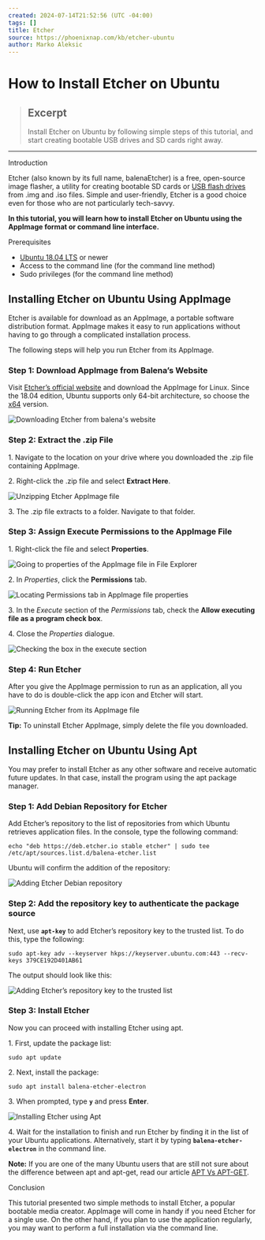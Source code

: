 ```yaml
---
created: 2024-07-14T21:52:56 (UTC -04:00)
tags: []
title: Etcher
source: https://phoenixnap.com/kb/etcher-ubuntu
author: Marko Aleksic
---
```


# How to Install Etcher on Ubuntu

> ## Excerpt
> Install Etcher on Ubuntu by following simple steps of this tutorial, and start creating bootable USB drives and SD cards right away.

---
Introduction

Etcher (also known by its full name, balenaEtcher) is a free, open-source image flasher, a utility for creating bootable SD cards or [USB flash drives](https://phoenixnap.com/glossary/what-is-a-usb) from .img and .iso files. Simple and user-friendly, Etcher is a good choice even for those who are not particularly tech-savvy.

**In this tutorial, you will learn how to install Etcher on Ubuntu using the AppImage format or command line interface.**



Prerequisites

-   [Ubuntu 18.04 LTS](https://phoenixnap.com/kb/how-to-install-ubuntu-18-04) or newer
-   Access to the command line (for the command line method)
-   Sudo privileges (for the command line method)

## Installing Etcher on Ubuntu Using AppImage

Etcher is available for download as an AppImage, a portable software distribution format. AppImage makes it easy to run applications without having to go through a complicated installation process.

The following steps will help you run Etcher from its AppImage.

### Step 1: Download AppImage from Balena’s Website

Visit [Etcher’s official website](https://www.balena.io/etcher/) and download the AppImage for Linux. Since the 18.04 edition, Ubuntu supports only 64-bit architecture, so choose the [x64](https://phoenixnap.com/glossary/what-is-x64) version.

![Downloading Etcher from balena's website](https://phoenixnap.com/kb/wp-content/uploads/2021/04/website-balena-etcher-download-page-1.png)

### Step 2: Extract the .zip File

1\. Navigate to the location on your drive where you downloaded the .zip file containing AppImage.

2\. Right-click the .zip file and select **Extract Here**.

![Unzipping Etcher AppImage file](https://phoenixnap.com/kb/wp-content/uploads/2021/04/file-manager-unzip-file-1.png)

3\. The .zip file extracts to a folder. Navigate to that folder.

### Step 3: Assign Execute Permissions to the AppImage File

1\. Right-click the file and select **Properties**.

![Going to properties of the AppImage file in File Explorer](https://phoenixnap.com/kb/wp-content/uploads/2021/04/file-manager-right-click-menu-properties-1.png)

2\. In _Properties_, click the **Permissions** tab.

![Locating Permissions tab in AppImage file properties](https://phoenixnap.com/kb/wp-content/uploads/2021/04/file-manager-properties-1.png)

3\. In the _Execute_ section of the _Permissions_ tab, check the **Allow executing file as a program check box**.

4\. Close the _Properties_ dialogue.

![Checking the box in the execute section](https://phoenixnap.com/kb/wp-content/uploads/2021/04/file-manager-properties-permissions.png)

### Step 4: Run Etcher

After you give the AppImage permission to run as an application, all you have to do is double-click the app icon and Etcher will start.

![Running Etcher from its AppImage file](https://phoenixnap.com/kb/wp-content/uploads/2021/04/etcher-interface.png)

**Tip:** To uninstall Etcher AppImage, simply delete the file you downloaded.

## Installing Etcher on Ubuntu Using Apt

You may prefer to install Etcher as any other software and receive automatic future updates. In that case, install the program using the apt package manager.

### Step 1: Add Debian Repository for Etcher

Add Etcher’s repository to the list of repositories from which Ubuntu retrieves application files. In the console, type the following command:

```
echo "deb https://deb.etcher.io stable etcher" | sudo tee /etc/apt/sources.list.d/balena-etcher.list
```

Ubuntu will confirm the addition of the repository:

![Adding Etcher Debian repository](https://phoenixnap.com/kb/wp-content/uploads/2021/04/output-from-echo-deb-https-deb-etcher-io-stable-etcher.png)

### Step 2: Add the repository key to authenticate the package source

Next, use **`apt-key`** to add Etcher’s repository key to the trusted list. To do this, type the following:

```
sudo apt-key adv --keyserver hkps://keyserver.ubuntu.com:443 --recv-keys 379CE192D401AB61
```

The output should look like this:

![Adding Etcher’s repository key to the trusted list](https://phoenixnap.com/kb/wp-content/uploads/2021/04/output-from-sudo-apt-key-adv-keyserver.png)

### Step 3: Install Etcher

Now you can proceed with installing Etcher using apt.

1\. First, update the package list:

```
sudo apt update
```

2\. Next, install the package:

```
sudo apt install balena-etcher-electron
```

3\. When prompted, type **`y`** and press **Enter**.

![Installing Etcher using Apt](https://phoenixnap.com/kb/wp-content/uploads/2021/04/output-from-sudo-apt-install-balena-etcher-electron.png)

4\. Wait for the installation to finish and run Etcher by finding it in the list of your Ubuntu applications. Alternatively, start it by typing **`balena-etcher-electron`** in the command line.

**Note:** If you are one of the many Ubuntu users that are still not sure about the difference between apt and apt-get, read our article [APT Vs APT-GET](https://phoenixnap.com/kb/apt-vs-apt-get).

Conclusion

This tutorial presented two simple methods to install Etcher, a popular bootable media creator. AppImage will come in handy if you need Etcher for a single use. On the other hand, if you plan to use the application regularly, you may want to perform a full installation via the command line.
